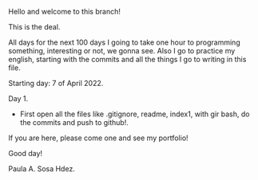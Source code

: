 Hello and welcome to this branch!

This is the deal.

All days for the next 100 days I going to take one hour to programming something, interesting or not, we gonna see.
Also I go to practice my english, starting with the commits and all the things I go to writing in this file.

Starting day: 7 of April 2022.

Day 1. 
- First open all the files like .gitignore, readme, index1, with gir bash, do the commits and push to github!.


If you are here, please come one and see my portfolio!

Good day!

Paula A. Sosa Hdez.

